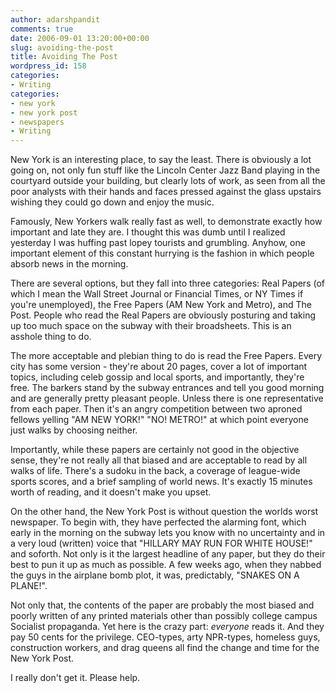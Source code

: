 ```yaml
---
author: adarshpandit
comments: true
date: 2006-09-01 13:20:00+00:00
slug: avoiding-the-post
title: Avoiding The Post
wordpress_id: 158
categories:
- Writing
categories:
- new york
- new york post
- newspapers
- Writing
---
```


New York is an interesting place, to say the least. There is obviously a lot going on, not only fun stuff like the Lincoln Center Jazz Band playing in the courtyard outside your building, but clearly lots of work, as seen from all the poor analysts with their hands and faces pressed against the glass upstairs wishing they could go down and enjoy the music.

Famously, New Yorkers walk really fast as well, to demonstrate exactly how important and late they are. I thought this was dumb until I realized yesterday I was huffing past lopey tourists and grumbling. Anyhow, one important element of this constant hurrying is the fashion in which people absorb news in the morning.

There are several options, but they fall into three categories: Real Papers (of which I mean the Wall Street Journal or Financial Times, or NY Times if you're unemployed), the Free Papers (AM New York and Metro), and The Post. People who read the Real Papers are obviously posturing and taking up too much space on the subway with their broadsheets. This is an asshole thing to do.

The more acceptable and plebian thing to do is read the Free Papers. Every city has some version - they're about 20 pages, cover a lot of important topics, including celeb gossip and local sports, and importantly, they're free. The barkers stand by the subway entrances and tell you good morning and are generally pretty pleasant people. Unless there is one representative from each paper. Then it's an angry competition between two aproned fellows yelling "AM NEW YORK!" "NO! METRO!" at which point everyone just walks by choosing neither.

Importantly, while these papers are certainly not good in the objective sense, they're not really all that biased and are acceptable to read by all walks of life. There's a sudoku in the back, a coverage of league-wide sports scores, and a brief sampling of world news. It's exactly 15 minutes worth of reading, and it doesn't make you upset.

On the other hand, the New York Post is without question the worlds worst newspaper. To begin with, they have perfected the alarming font, which early in the morning on the subway lets you know with no uncertainty and in a very loud (written) voice that "HILLARY MAY RUN FOR WHITE HOUSE!" and soforth. Not only is it the largest headline of any paper, but they do their best to pun it up as much as possible. A few weeks ago, when they nabbed the guys in the airplane bomb plot, it was, predictably, "SNAKES ON A PLANE!".

Not only that, the contents of the paper are probably the most biased and poorly written of any printed materials other than possibly college campus Socialist propaganda. Yet here is the crazy part: *everyone* reads it. And they pay 50 cents for the privilege. CEO-types, arty NPR-types, homeless guys, construction workers, and drag queens all find the change and time for the New York Post.

I really don't get it. Please help.
